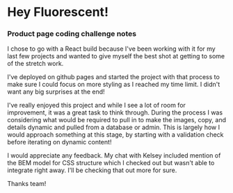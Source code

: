 # Hey Fluorescent!

### Product page coding challenge notes

I chose to go with a React build because I've been working with it for my last few projects and wanted to give myself the best shot at getting to some of the stretch work.

I've deployed on github pages and started the project with that process to make sure I could focus on more styling as I reached my time limit. I didn't want any big surprises at the end!

I've really enjoyed this project and while I see a lot of room for improvement, it was a great task to think through. During the process I was considering what would be required to pull in to make the images, copy, and details dynamic and pulled from a database or admin. This is largely how I would approach something at this stage, by starting with a validation check before iterating on dynamic content!

I would appreciate any feedback. My chat with Kelsey included mention of the BEM model for CSS structure which I checked out but wasn't able to integrate right away. I'll be checking that out more for sure.

Thanks team!

